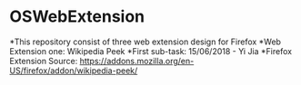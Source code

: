 # OSWebExtension 
*This repository consist of three web extension design for Firefox 
*Web Extension one: Wikipedia Peek 
*First sub-task: 15/06/2018 - Yi Jia 
*Firefox Extension Source: https://addons.mozilla.org/en-US/firefox/addon/wikipedia-peek/ 
